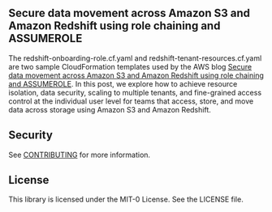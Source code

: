 ## Secure data movement across Amazon S3 and Amazon Redshift using role chaining and ASSUMEROLE

The redshift-onboarding-role.cf.yaml and redshift-tenant-resources.cf.yaml are two sample CloudFormation templates used by the AWS blog [Secure data movement across Amazon S3 and Amazon Redshift using role chaining and ASSUMEROLE](https://aws.amazon.com/blogs/big-data/secure-data-movement-across-amazon-s3-and-amazon-redshift-using-role-chaining-and-assumerole/). In this post, we explore how to achieve resource isolation, data security, scaling to multiple tenants, and fine-grained access control at the individual user level for teams that access, store, and move data across storage using Amazon S3 and Amazon Redshift.

## Security

See [CONTRIBUTING](CONTRIBUTING.md#security-issue-notifications) for more information.

## License

This library is licensed under the MIT-0 License. See the LICENSE file.

